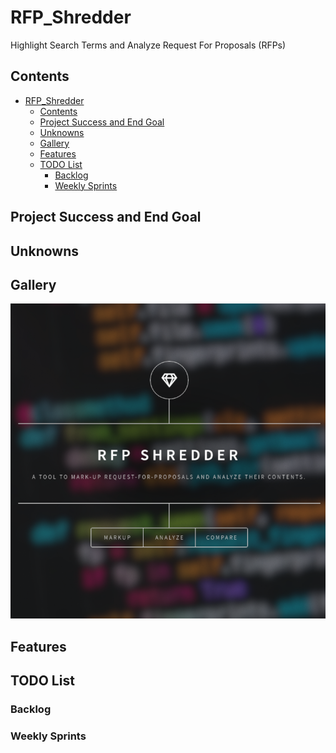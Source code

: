 RFP_Shredder
===============================================================================
Highlight Search Terms and Analyze Request For Proposals (RFPs)

Contents
-------------------------------------------------------------------------------
- [RFP_Shredder](#rfp_shredder)
  - [Contents](#contents)
  - [Project Success and End Goal](#project-success-and-end-goal)
  - [Unknowns](#unknowns)
  - [Gallery](#gallery)
  - [Features](#features)
  - [TODO List](#todo-list)
    - [Backlog](#backlog)
    - [Weekly Sprints](#weekly-sprints)


Project Success and End Goal
-------------------------------------------------------------------------------


Unknowns
-------------------------------------------------------------------------------


Gallery
-------------------------------------------------------------------------------

![Application's Home Page](./images/Screenshot_Main_Page.png)


Features
-------------------------------------------------------------------------------


TODO List
-------------------------------------------------------------------------------

### Backlog


### Weekly Sprints

